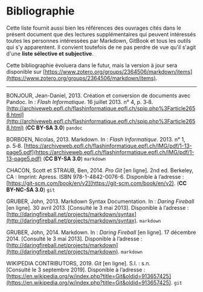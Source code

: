 # Bibliographie

Cette liste fournit aussi bien les références des ouvrages cités dans le présent document que des lectures supplémentaires qui peuvent intéressés toutes les personnes intéressées par Markdown, GitBook et tous les outils qui s'y apparentent. Il convient toutefois de ne pas perdre de vue qu'il s'agit d'une **liste sélective et subjective**.

Cette bibliographie évoluera dans le futur, mais la version à jour sera disponible sur [https://www.zotero.org/groups/2364506/markdown/items](https://www.zotero.org/groups/2364506/markdown/items).

---

BONJOUR, Jean-Daniel, 2013. Création et conversion de documents avec Pandoc. In : *Flash Informatique*. 16 juillet 2013. n° 4, p. 3‑8. [http://archiveweb.epfl.ch/flashinformatique.epfl.ch/spip.php%3Farticle2658.html](http://archiveweb.epfl.ch/flashinformatique.epfl.ch/spip.php%3Farticle2658.html) (**CC BY-SA 3.0**) `pandoc`

BORBOEN, Nicolas, 2013. Markdown. In : *Flash Informatique*. 2013. n° 1, p. 5‑8. [https://archiveweb.epfl.ch/flashinformatique.epfl.ch/IMG/pdf/1-13-page5.pdf](https://archiveweb.epfl.ch/flashinformatique.epfl.ch/IMG/pdf/1-13-page5.pdf) (**CC BY-SA 3.0**) `markdown`

CHACON, Scott et STRAUB, Ben, 2014. *Pro Git* [en ligne]. 2nd ed. Berkeley, CA : Imprint: Apress. ISBN 978-1-4842-0076-6. Disponible à l’adresse : [https://git-scm.com/book/en/v2](https://git-scm.com/book/en/v2). (**CC BY-NC-SA 3.0**) `git`

GRUBER, John, 2013. Markdown Syntax Documentation. In : *Daring Fireball* [en ligne]. 30 avril 2013. [Consulté le 3 mai 2013]. Disponible à l’adresse : [http://daringfireball.net/projects/markdown/syntax](http://daringfireball.net/projects/markdown/syntax). `markdown`

GRUBER, John, 2014. Markdown. In : *Daring Fireball* [en ligne]. 17 décembre 2014. [Consulté le 3 mai 2013]. Disponible à l’adresse : [http://daringfireball.net/projects/markdown](http://daringfireball.net/projects/markdown). `markdown`

WIKIPEDIA CONTRIBUTORS, 2019. *Git* [en ligne]. S.l. : s.n. [Consulté le 3 septembre 2019]. Disponible à l’adresse : [https://en.wikipedia.org/w/index.php?title=Git&oldid=913657425](https://en.wikipedia.org/w/index.php?title=Git&oldid=913657425). `git`
